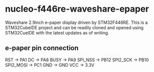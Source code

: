 # nucleo-f446re-waveshare-epaper
Waveshare 2.9inch e-paper display driven by STM32F446RE.
This is a STM32CubeIDE project and can be readily cloned and opened
using STM32CueIDE with the latest updates as of writing.

## e-paper pin connection
RST       -> PA1
DC        -> PA8
BUSY      -> PA9
SPI_NSS   -> PB12
SPI2_SCK  -> PB10
SPI2_MOSI -> PC1
GND       -> GND
VCC       -> 3.3V
